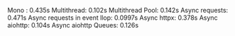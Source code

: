 Mono : 0.435s
Multithread: 0.102s
Multithread Pool: 0.142s
Async requests: 0.471s
Async requests in event llop: 0.0997s
Async httpx: 0.378s
Async aiohttp: 0.104s
Async aiohttp Queues: 0.126s